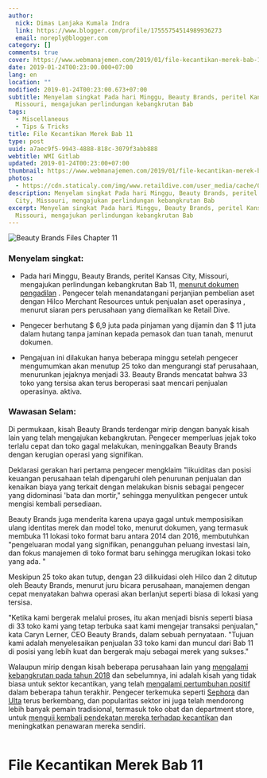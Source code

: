 ```yaml
---
author:
  nick: Dimas Lanjaka Kumala Indra
  link: https://www.blogger.com/profile/17555754514989936273
  email: noreply@blogger.com
category: []
comments: true
cover: https://www.webmanajemen.com/2019/01/file-kecantikan-merek-bab-11/ea64ac9b95f306927cebda0c1bca955e.jpeg
date: 2019-01-24T00:23:00.000+07:00
lang: en
location: ""
modified: 2019-01-24T00:23:00.673+07:00
subtitle: Menyelam singkat Pada hari Minggu, Beauty Brands, peritel Kansas City,
  Missouri, mengajukan perlindungan kebangkrutan Bab
tags:
  - Miscellaneous
  - Tips & Tricks
title: File Kecantikan Merek Bab 11
type: post
uuid: a7aec9f5-9943-4888-818c-3079f3abb888
webtitle: WMI Gitlab
updated: 2019-01-24T00:23:00+07:00
thumbnail: https://www.webmanajemen.com/2019/01/file-kecantikan-merek-bab-11/ea64ac9b95f306927cebda0c1bca955e.jpeg
photos:
  - https://cdn.staticaly.com/img/www.retaildive.com/user_media/cache/02/f5/02f54d770dbf6913804ebf03a2a537c4.jpg
description: Menyelam singkat Pada hari Minggu, Beauty Brands, peritel Kansas
  City, Missouri, mengajukan perlindungan kebangkrutan Bab
excerpt: Menyelam singkat Pada hari Minggu, Beauty Brands, peritel Kansas City,
  Missouri, mengajukan perlindungan kebangkrutan Bab
---
```


<div>  <img src="https://cdn.staticaly.com/img/www.retaildive.com/user_media/cache/02/f5/02f54d770dbf6913804ebf03a2a537c4.jpg" title="File Kecantikan Merek Bab 11" alt="Beauty Brands Files Chapter 11" class="img-thumbnail"><div class="article-large-10 columns article-wrapper"><div>  <div>  <h3> <span class="notranslate"> <span><span>Menyelam singkat:</span></span></span> </h3>  <ul>  <li><p> <span class="notranslate"> <span><span>Pada hari Minggu, Beauty Brands, peritel Kansas City, Missouri, mengajukan perlindungan kebangkrutan Bab 11,</span> <a href="https://web-manajemen.blogspot.com/p/search.html?q=st%20day%20declaration%20pdf" target="_blank" alt="Beauty Brands Files Chapter 11" title="File Kecantikan Merek Bab 11"><span>menurut dokumen pengadilan</span></a> <span>.</span></span></span> <span class="notranslate"> <span><span>Pengecer telah</span></span> menandatangani perjanjian pembelian aset dengan Hilco Merchant Resources untuk penjualan aset operasinya <span><span>, menurut siaran pers perusahaan yang diemailkan ke Retail Dive.</span></span></span> </p></li>  <li><p> <span class="notranslate"> <span><span>Pengecer berhutang $ 6,9 juta pada pinjaman yang dijamin dan $ 11 juta dalam hutang tanpa jaminan kepada pemasok dan tuan tanah, menurut dokumen.</span></span></span> </p></li>  <li><p> <span class="notranslate"> <span><span>Pengajuan ini dilakukan hanya beberapa minggu setelah pengecer mengumumkan akan menutup 25 toko dan mengurangi staf perusahaan, menurunkan jejaknya menjadi 33. Beauty Brands mencatat bahwa 33 toko yang tersisa akan terus beroperasi saat mencari penjualan operasinya. aktiva.</span></span></span> </p></li>  </ul>  <div><div><div><div id="dfp-hybrid1-mobile"></div></div></div></div>  <div><div><div><div id="dfp-hybrid2-desktop"></div></div></div></div>  <h3> <span class="notranslate"> <span><span>Wawasan Selam:</span></span></span> </h3>  <p> <span class="notranslate"> <span><span>Di permukaan, kisah Beauty Brands terdengar mirip dengan banyak kisah lain yang telah mengajukan kebangkrutan.</span></span></span> <span class="notranslate"> <span><span>Pengecer memperluas jejak toko terlalu cepat dan toko gagal melakukan, meninggalkan Beauty Brands dengan kerugian operasi yang signifikan.</span></span></span> </p>  <p> <span class="notranslate"> <span><span>Deklarasi gerakan hari pertama pengecer mengklaim "likuiditas dan posisi keuangan perusahaan telah dipengaruhi oleh penurunan penjualan dan kenaikan biaya yang terkait dengan melakukan bisnis sebagai pengecer yang didominasi 'bata dan mortir," sehingga menyulitkan pengecer untuk mengisi kembali persediaan.</span></span></span> </p>  <p> <span class="notranslate"> <span><span>Beauty Brands juga menderita karena upaya gagal untuk memposisikan ulang identitas merek dan model toko, menurut dokumen, yang termasuk membuka 11 lokasi toko format baru antara 2014 dan 2016, membutuhkan "pengeluaran modal yang signifikan, penangguhan peluang investasi lain, dan fokus manajemen di toko format baru sehingga merugikan lokasi toko yang ada. "</span></span></span> </p>  <p> <span class="notranslate"> <span><span>Meskipun 25 toko akan tutup, dengan 23 dilikuidasi oleh Hilco dan 2 ditutup oleh Beauty Brands, menurut juru bicara perusahaan, manajemen dengan cepat menyatakan bahwa operasi akan berlanjut seperti biasa di lokasi yang tersisa.</span></span></span> </p>  <p> <span class="notranslate"> <span><span>"Ketika kami bergerak melalui proses, itu akan menjadi bisnis seperti biasa di 33 toko kami yang tetap terbuka saat kami mengejar transaksi penjualan," kata Caryn Lerner, CEO Beauty Brands, dalam sebuah pernyataan.</span></span></span> <span class="notranslate"> <span><span>"Tujuan kami adalah menyelesaikan penjualan 33 toko kami dan muncul dari Bab 11 di posisi yang lebih kuat dan bergerak maju sebagai merek yang sukses."</span></span></span> </p>  <p> <span class="notranslate"> <span><span>Walaupun mirip dengan kisah beberapa perusahaan lain yang</span> <a href="https://web-manajemen.blogspot.com/p/search.html?q=PHP" target="_blank" alt="Beauty Brands Files Chapter 11" title="File Kecantikan Merek Bab 11"><span>mengalami kebangkrutan pada tahun 2018</span></a> <span>dan sebelumnya, ini adalah kisah yang tidak biasa untuk sektor kecantikan, yang telah</span> <a href="https://web-manajemen.blogspot.com/p/search.html?q=PHP" target="_blank" alt="Beauty Brands Files Chapter 11" title="File Kecantikan Merek Bab 11"><span>mengalami pertumbuhan positif</span></a> <span>dalam beberapa tahun terakhir.</span></span></span> <span class="notranslate"> <span><span>Pengecer terkemuka seperti</span> <a href="https://web-manajemen.blogspot.com/p/search.html?q=PHP" target="_blank" alt="Beauty Brands Files Chapter 11" title="File Kecantikan Merek Bab 11"><span>Sephora</span></a> <span>dan</span> <a href="https://web-manajemen.blogspot.com/p/search.html?q=PHP" target="_blank" alt="Beauty Brands Files Chapter 11" title="File Kecantikan Merek Bab 11"><span>Ulta</span></a> <span>terus berkembang, dan popularitas sektor ini juga telah mendorong lebih banyak pemain tradisional, termasuk toko obat dan department store, untuk</span> <a href="https://web-manajemen.blogspot.com/p/search.html?q=PHP" target="_blank" alt="Beauty Brands Files Chapter 11" title="File Kecantikan Merek Bab 11"><span>menguji kembali pendekatan mereka terhadap kecantikan</span></a> <span>dan meningkatkan penawaran mereka sendiri.</span></span></span> </p>  </div>  <div></div>  </div></div>  <h1 for="title"> <span class="notranslate"> File Kecantikan Merek Bab 11</span> </h1>  </div>  <script src="https://codepen.io/dimaslanjaka/pen/aQRrbR.js"></script>